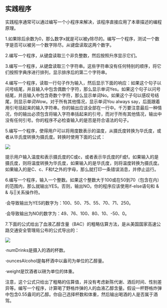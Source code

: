    

## 实践程序

实践程序通常可以通过编写一个小程序来解决，该程序直接应用了本章描述的编程原理。

1.如果除后余数为0，那么数字x就是可以被y除尽的。编写一个程序，测试一个数字是否可以被另一个数字除尽。从键盘读取这两个数字。

2.编写一个程序，从键盘读取三个非负整数，然后按照升序显示它们。

3.编写一个程序，从键盘读取三个字符串。这些字符串没有任何特别的顺序，将它们按照字典序进行排列，显示排序后的第二个字符串。

4.编写一个程序，读取一行句子作为输入，然后显示下面的响应：如果这个句子以问号结尾，并且输入中包含偶数个字符，那么显示单词Yes。如果这个句子以问号结尾，并且输入中包含奇数个字符，那么显示单词No。如果这个子句以感叹号结尾，则显示单词Wow。对于所有其他情况，显示单词You always say，后面跟着用引号括起来的输入字符串。你的输出应该全部在一行中。千万要注意最后一种情况，你的输出必须包含将输入字符串括起来的引号，而对于所有其他情况，输出中没有任何引号。你的程序不必检查输入的是否是符合语法的句子。

5.编写一个程序，使得用户可以将用度数表示的温度，从摄氏度转换为华氏度，或者从华氏度转换为摄氏度。转换时使用下面的公式：

![](../Images/image09926.gif)

提示用户输入温度和表示摄氏度的C或c，或者表示华氏度的F或f。如果输入的是摄氏度，则将温度转换为华氏度，如果输入的是华氏度，则将温度转换为摄氏度。如果输入的是C、c、F和f之外的字母，那么就打印一条错误消息，并停止运行。

6.编写一个程序，输入一个整数。如果这个整数大于100或在50到70（包含在内）的范围内，那么就输出YES。否则，输出NO。你的程序应该使用if-else语句和 & & 与||关系操作符。

·会导致输出为YES的数字为：100、50、75、55、70、71、250。

·会导致输出为NO的数字为：49、76、100、80、10、-50、0。

7.下面的公式给出了血液乙醇含量（BAC）的粗略估算方法，是从美国国家高速公路交通安全管理局公布的公式导出的：

![](../Images/image09927.gif)

·numDrinks是摄入的酒的杯数。

·ouncesAlcohol是每杯酒中以盎司为单位的乙醇量。

·weight是饮酒者以磅为单位的体重。

注意，这个公式只给出了粗略的估算值，并没有考虑新陈代谢、酒后时间、性别差异等。编写一个程序，计算喝了野格炸弹的人的血液乙醇含量。假设一杯野格炸弹中包含0.55盎司的乙醇。你自己选择杯数和体重，然后输出喝酒的人是否属于酒驾。